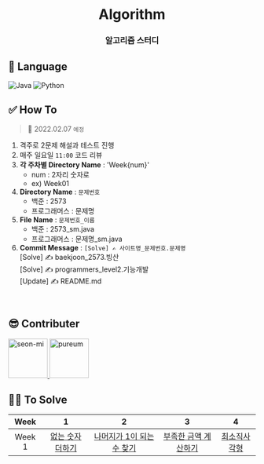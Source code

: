 <div align="center">
  <h1>Algorithm</h1>
  <h3>알고리즘 스터디</h3>
</div>

## 🔨 Language
![Java](https://img.shields.io/badge/Java-007396?style=flat&logo=Java&logoColor=white)
![Python](https://img.shields.io/badge/-Python-00599C?style=flat&logo=Python&logoColor=white)

## ✅ How To
> 📅 2022.02.07 `예정`
1. 격주로 2문제 해설과 테스트 진행
2. 매주 일요일 `11:00` 코드 리뷰
3. **각 주차별 Directory Name** : 'Week{num}'
    - num : 2자리 숫자로
    - ex) Week01
4. **Directory Name** : `문제번호`
    - 백준 : 2573
    - 프로그래머스 : 문제명
5. **File Name** : `문제번호_이름`  
    - 백준 : 2573_sm.java  
    - 프로그래머스 : 문제명_sm.java
6. **Commit Message** : `[Solve] ✍ 사이트명_문제번호.문제명`  
  [Solve] ✍ baekjoon_2573.빙산  
  [Solve] ✍ programmers_level2.기능개발  
  [Update] ✍ README.md
  
<br />

## 😎 Contributer
<a href = "https://github.com/Seonmi-Hwang">
  <img src="https://avatars.githubusercontent.com/u/50273050?v=4" alt="seon-mi" width="80" style="max-width:100%" />
</a>
<a href = "https://github.com/pur3um">
  <img src="https://avatars.githubusercontent.com/u/99007025?v=4" alt="pureum" width="80" style="max-width:100%" />
</a>

<br />

## 👩‍💻 To Solve
|Week|1|2|3|4|
|:---:|:---:|:---:|:---:|:---:|
|Week 1|[없는 숫자 더하기](https://programmers.co.kr/learn/courses/30/lessons/86051)|[나머지가 1이 되는 수 찾기](https://programmers.co.kr/learn/courses/30/lessons/87389)|[부족한 금액 계산하기](https://programmers.co.kr/learn/courses/30/lessons/82612)|[최소직사각형](https://programmers.co.kr/learn/courses/30/lessons/86491)|
